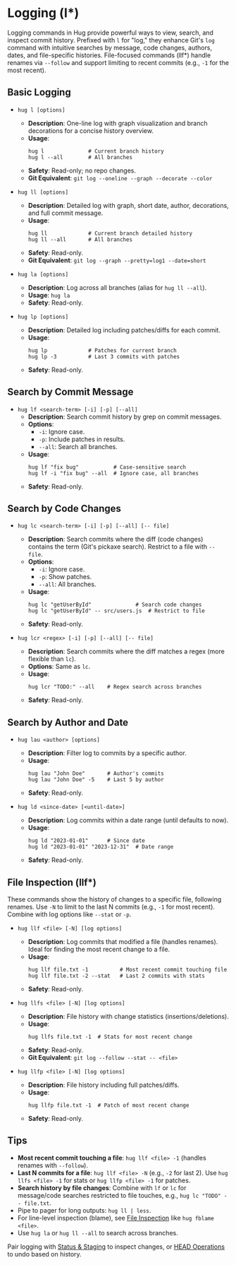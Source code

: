 # Logging (l*)

Logging commands in Hug provide powerful ways to view, search, and inspect commit history. Prefixed with `l` for "log," they enhance Git's `log` command with intuitive searches by message, code changes, authors, dates, and file-specific histories. File-focused commands (llf*) handle renames via `--follow` and support limiting to recent commits (e.g., `-1` for the most recent).

## Basic Logging

- `hug l [options]`
  - **Description**: One-line log with graph visualization and branch decorations for a concise history overview.
  - **Usage**:
    ```
    hug l              # Current branch history
    hug l --all        # All branches
    ```
  - **Safety**: Read-only; no repo changes.
  - **Git Equivalent**: `git log --oneline --graph --decorate --color`

- `hug ll [options]`
  - **Description**: Detailed log with graph, short date, author, decorations, and full commit message.
  - **Usage**:
    ```
    hug ll             # Current branch detailed history
    hug ll --all       # All branches
    ```
  - **Safety**: Read-only.
  - **Git Equivalent**: `git log --graph --pretty=log1 --date=short`

- `hug la [options]`
  - **Description**: Log across all branches (alias for `hug ll --all`).
  - **Usage**: `hug la`
  - **Safety**: Read-only.

- `hug lp [options]`
  - **Description**: Detailed log including patches/diffs for each commit.
  - **Usage**:
    ```
    hug lp             # Patches for current branch
    hug lp -3          # Last 3 commits with patches
    ```
  - **Safety**: Read-only.

## Search by Commit Message

- `hug lf <search-term> [-i] [-p] [--all]`
  - **Description**: Search commit history by grep on commit messages.
  - **Options**:
    - `-i`: Ignore case.
    - `-p`: Include patches in results.
    - `--all`: Search all branches.
  - **Usage**:
    ```
    hug lf "fix bug"           # Case-sensitive search
    hug lf -i "fix bug" --all  # Ignore case, all branches
    ```
  - **Safety**: Read-only.

## Search by Code Changes

- `hug lc <search-term> [-i] [-p] [--all] [-- file]`
  - **Description**: Search commits where the diff (code changes) contains the term (Git's pickaxe search). Restrict to a file with `-- file`.
  - **Options**:
    - `-i`: Ignore case.
    - `-p`: Show patches.
    - `--all`: All branches.
  - **Usage**:
    ```
    hug lc "getUserById"              # Search code changes
    hug lc "getUserById" -- src/users.js  # Restrict to file
    ```
  - **Safety**: Read-only.

- `hug lcr <regex> [-i] [-p] [--all] [-- file]`
  - **Description**: Search commits where the diff matches a regex (more flexible than `lc`).
  - **Options**: Same as `lc`.
  - **Usage**:
    ```
    hug lcr "TODO:" --all    # Regex search across branches
    ```
  - **Safety**: Read-only.

## Search by Author and Date

- `hug lau <author> [options]`
  - **Description**: Filter log to commits by a specific author.
  - **Usage**:
    ```
    hug lau "John Doe"       # Author's commits
    hug lau "John Doe" -5    # Last 5 by author
    ```
  - **Safety**: Read-only.

- `hug ld <since-date> [<until-date>]`
  - **Description**: Log commits within a date range (until defaults to now).
  - **Usage**:
    ```
    hug ld "2023-01-01"      # Since date
    hug ld "2023-01-01" "2023-12-31"  # Date range
    ```
  - **Safety**: Read-only.

## File Inspection (llf*)

These commands show the history of changes to a specific file, following renames. Use `-N` to limit to the last N commits (e.g., `-1` for most recent). Combine with log options like `--stat` or `-p`.

- `hug llf <file> [-N] [log options]`
  - **Description**: Log commits that modified a file (handles renames). Ideal for finding the most recent change to a file.
  - **Usage**:
    ```
    hug llf file.txt -1          # Most recent commit touching file
    hug llf file.txt -2 --stat   # Last 2 commits with stats
    ```
  - **Safety**: Read-only.

- `hug llfs <file> [-N] [log options]`
  - **Description**: File history with change statistics (insertions/deletions).
  - **Usage**:
    ```
    hug llfs file.txt -1  # Stats for most recent change
    ```
  - **Safety**: Read-only.
  - **Git Equivalent**: `git log --follow --stat -- <file>`

- `hug llfp <file> [-N] [log options]`
  - **Description**: File history including full patches/diffs.
  - **Usage**:
    ```
    hug llfp file.txt -1  # Patch of most recent change
    ```
  - **Safety**: Read-only.

## Tips
- **Most recent commit touching a file**: `hug llf <file> -1` (handles renames with `--follow`).
- **Last N commits for a file**: `hug llf <file> -N` (e.g., `-2` for last 2). Use `hug llfs <file> -1` for stats or `hug llfp <file> -1` for patches.
- **Search history by file changes**: Combine with `lf` or `lc` for message/code searches restricted to file touches, e.g., `hug lc "TODO" -- file.txt`.
- Pipe to pager for long outputs: `hug ll | less`.
- For line-level inspection (blame), see [File Inspection](/commands/file-inspection) like `hug fblame <file>`.
- Use `hug la` or `hug ll --all` to search across branches.

Pair logging with [Status & Staging](/commands/status-staging) to inspect changes, or [HEAD Operations](/commands/head) to undo based on history.
